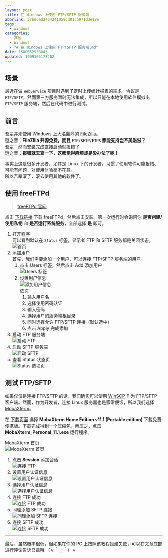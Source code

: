 ```yaml
---
layout: post
title: 在 Windows 上使用 FTP/SFTP 服务端
abbrlink: 37bd6ad2404241058cd01cb971d3e18e
tags:
  - windows
categories:
  - 其他
  - Windows
  - "# 在 Windows 上使用 FTP!SFTP 服务端.md"
date: 1580652938043
updated: 1609305178402
---
```


## 场景

最近在做 `WebService` 项目时遇到了定时上传统计报表的需求。协议是 `FTP/SFTP`，然而第三方服务暂时无法集成，所以只能在本地使用软件模拟出 `FTP/SFTP` 服务端，然后在代码中进行测试。

## 前言

吾辈并未使用 Windows 上大名鼎鼎的 [FileZilla](https://filezilla-project.org/)。\
谜之音：**FileZilla 开源免费，而且 `FTP/SFTP/FTPS` 都能支持岂不美滋滋？**\
吾辈：然而安装完成直接启动就报错了\
谜之音：**报错就去查一下，这都觉得麻烦却是没办法了呢！**

事实上这是很多开发者，尤其是 Linux 下的开发者，习惯了使用软件可能报错、可能有问题，对使用体验毫不在意。\
所以吾辈滚了，滚去使用其他的软件了。

## 使用 freeFTPd

> [freeFTPd 官网](http://www.freesshd.com/)

点击 [下载链接](http://www.freesshd.com/freeFTPd.exe) 下载 freeFTPd，然后点击安装。第一次运行时会询问你 **是否创建/使用私钥** 和 **是否运行系统服务**，全部选择 **是** 即可。

1.  打开程序\
    可以看到默认在 `Status` 标签，显示者 FTP 和 SFTP 服务都是关闭状态。
    ![首页](https://cdn.jsdelivr.net/gh/rxliuli/img-bed/20190217213152.png)
2.  添加用户\
    首先，我们需要添加一个用户，可以连接 FTP/SFTP 服务端的用户。
    1.  点击 Users 标签，然后点击 Add 添加用户\
        ![Users 标签](https://cdn.jsdelivr.net/gh/rxliuli/img-bed/20190217213700.png)
    2.  设置用户信息\
        ![添加用户信息](https://cdn.jsdelivr.net/gh/rxliuli/img-bed/20190217214421.png)\
        依次
        1.  输入用户名
        2.  选择使用密码认证
        3.  输入密码
        4.  选择用户的服务端根目录
        5.  同时选择允许 FTP/SFTP 连接（默认选中）
        6.  点击 Apply 完成添加
3.  启动 FTP 服务端\
    ![启动 FTP](https://cdn.jsdelivr.net/gh/rxliuli/img-bed/20190217214719.png)
4.  启动 SFTP 服务端\
    ![启动 SFTP](https://cdn.jsdelivr.net/gh/rxliuli/img-bed/20190217214843.png)
5.  查看 Status 状态页\
    ![Status 选项页](https://cdn.jsdelivr.net/gh/rxliuli/img-bed/20190217214951.png)

## 测试 FTP/SFTP

如果仅仅是连接 FTP/SFTP 的话，我们确实可以使用 [WinSCP](https://winscp.net/) 作为 FTP/SFTP 客户端。然而，作为开发者，连接 Linux 服务器也是家常便饭，所以我们选择 [MobaXterm](https://mobaxterm.mobatek.net/)。

在 [下载页面](https://mobaxterm.mobatek.net/download-home-edition.html) 选择 **MobaXterm Home Edition v11.1 (Portable edition)** 下载免费便携版。下载完成得到一个压缩包，解压之，点击 **MobaXterm\_Personal\_11.1.exe** 运行程序。

MobaXterm 首页\
![MobaXterm 首页](https://cdn.jsdelivr.net/gh/rxliuli/img-bed/20190217220138.png)

1.  点击 **Session** 添加会话\
    ![连接 FTP](https://cdn.jsdelivr.net/gh/rxliuli/img-bed/20190217220648.png)
2.  设置用户认证信息\
    ![设置用户认证信息](https://cdn.jsdelivr.net/gh/rxliuli/img-bed/20190217220940.png)
3.  选择用户认证信息\
    ![选择用户认证信息](https://cdn.jsdelivr.net/gh/rxliuli/img-bed/20190217221138.png)
4.  连接 FTP 成功\
    ![连接 FTP 成功](https://cdn.jsdelivr.net/gh/rxliuli/img-bed/20190217221321.png)
5.  同理添加 SFTP 连接\
    ![同理添加 SFTP 连接](https://cdn.jsdelivr.net/gh/rxliuli/img-bed/20190217221633.png)
6.  连接 SFTP 成功\
    ![连接 SFTP 成功](https://cdn.jsdelivr.net/gh/rxliuli/img-bed/20190217221801.png)

***

最后，虽然概率很低，但如果在你的 PC 上按照该教程搭建失败，可以在文章底部进行评论告诉吾辈哦 （ｖ＾＿＾）ｖ
